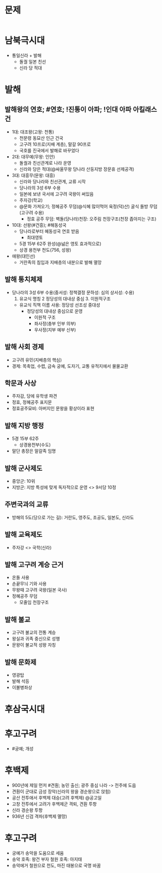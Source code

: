# 문제
```java

```

# 남북극시대
* 통일신라 + 발해
  * 돌궐 일본 친선
  * 신라 당 적대

# 발해
## 발해왕의 연호; #연호; !진통이 아파; !인대 아파 아킬래스건
* 1대: 대조왕(고왕: 천통) 
   * 천문령 동묘산 인근 건국
   * 고구려 10프로(지배 계층), 말갈 90프로
   * 국호를 진국에서 발해로 바꾸었다
* 2대: 대무예(무왕: 인안) 
   * 돌궐과 친선관계로 나라 운영
   * 신라와 당은 적대(@싸울무왕 당나라 산둥지방 장문휴 선제공격)
* 3대: 대흥무(문왕: 대흥) 
  * 신라와 당나라와 친선관계, 교류 시작
  * 당나라의 3성 6부 수용
  * 일본에 보낸 국서에 고구려 국왕이 써있음
  * 주자강(학교)
  * @문화 가져오기; 정혜공주 무덤(@식혜 많이먹어 육정(덕)산) 굴식 돌방 무덤(고구려 수용)
     * 정효 공주 무덤: 벽돌(당나라)천장: 오주림 천장구조(천장 좁아지는 구조)
* 10대: 선왕(#건흥); #해동성국 
   * 당나라로부터 혜동성국 연호 받음
     * 최대영토
   * 5경 15부 62주 완성(@넒은 영토 효과적으로)
   * 상경 용천부 천도(756, 성왕) 
* 애왕(대인선)
   * 거란족의 침입과 지배층의 내분으로 발해 멸망

## 발해 통치체제
* 당나라의 3성 6부 수용(중서성: 정책결정 문하성: 심의 상서성: 수용)
   1. 유교식 명칭  2  정당성의 대내상 중심  3. 이원적구조
   * 유교식 직책 이름 사용: 정당성  선조성  중대성
      * 정당성의 대내상 중심으로 운영
        * 이원적 구조
        * 좌사정(충부 인부 의부)
        * 우사정(지부 예부 신부)

## 발해 사회 경제
* 고구려 유민(지배층의 핵심)
* 경제: 목축업, 수렵, 금속 궁예, 도자기, 교통 유적지에서 물물교환


## 학문과 사상
* 주자감, 당에 유학생 파견
* 정효, 정혜공주 표지문
* 정효공주묘비: 아버지인 문왕을 황상이라 표현

## 발해 지방 행정
* 5경 15부 62주
  * 상경용천부(수도)
* 말단 총장은 말갈족 임명

## 발해 군사제도
* 중앙군: 10위
* 지방군: 지방 특성에 맞게 독자적으로 운영  <> 9서당 10정

## 주변국과의 교류
* 방해의 5도(당으로 가는 길): 거란도, 영주도, 조공도, 일본도, 신라도

## 발해 교육제도
* 주자강 <> 국학(신라)

## 발해 고구려 계승 근거
* 온돌 사용
* 손끝무늬 기와 사용
* 무왕때 고구려 국왕(일본 국사)
* 정혜공주 무덤
  * 모줄임 천장구조


## 발해 불교
* 고구려 불교의 전통 계승
* 왕실과 귀족 중신으로 성행
* 문왕이 불교적 성왕 자칭

## 발해 문화제
* 영광탑
* 발해 석등
* 이불병좌상

# 후삼국시대
# 후고구려
 * #궁예; 개성

# 후백제
 * 900년에 제일 먼저 #견훤; 농민 출신; 광주 중심 나라 -> 전주에 도읍
 * 견훤이 군대로 금성 장악(신라의 왕을 경순왕으로 앉힘)
 * 공산 전투애서 후백제 대승(고려 후백제) @공고일
  * 고창 전투에서 고려가 후백제군 격퇴, 견훤 투항
  * 신라 경순왕 투항
  * 936년 신검 격파(후백제 멸망)

# 후고구려
* 궁예가 송악을 도움으로 세움
 * 송악 호족: 왕건 부자  철원 호족: 아지태
 * 송악에거 철원으로 천도, 마진 태봉으로 국명 바꿈
